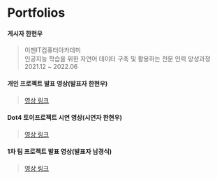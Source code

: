 # Portfolios  
#### 게시자 한현우
> 이젠IT컴퓨터아카데미  
> 인공지능 학습을 위한 자연어 데이터 구축 및 활용하는 전문 인력 양성과정  
> 2021.12 ~ 2022.06  

#### 개인 프로젝트 발표 영상(발표자 한현우)
> [영상 링크](https://youtu.be/sBLXC-wtUUc)  

#### Dot4 토이프로젝트 시연 영상(시연자 한현우)
> [영상 링크](https://youtu.be/X8l3Kt_v1bU)

#### 1차 팀 프로젝트 발표 영상(발표자 남경식)
> [영상 링크](https://youtu.be/TotrUUTo9hA)  

